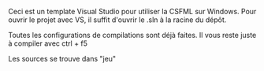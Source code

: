 Ceci est un template Visual Studio pour utiliser la CSFML sur Windows.
Pour ouvrir le projet avec VS, il suffit d'ouvrir le .sln à la racine du dépôt.

Toutes les configurations de compilations sont déjà faites.
Il vous reste juste à compiler avec ctrl + f5

Les sources se trouve dans "jeu"
